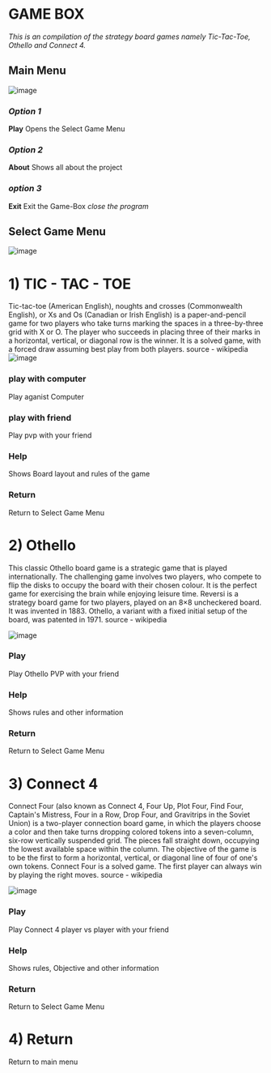 # **********GAME BOX**********

*This is an compilation of the strategy board games namely Tic-Tac-Toe, Othello and Connect 4.*

## **Main Menu**
![image](https://user-images.githubusercontent.com/70059483/204999748-83d57085-bee0-4bdb-82fa-c5a2a9c2e6fa.png)

### *Option 1*
**Play** Opens the Select Game Menu
### *Option 2*
**About** Shows all about the project
### *option 3*
**Exit** Exit the Game-Box *close the program*

## **Select Game Menu**
![image](https://user-images.githubusercontent.com/70059483/205031969-4b669fb9-d429-42c8-908d-4c5786e16410.png)

# 1) TIC - TAC - TOE
Tic-tac-toe (American English), noughts and crosses (Commonwealth English), or Xs and Os (Canadian or Irish English) is a paper-and-pencil game for two players who take turns marking the spaces in a three-by-three grid with X or O. The player who succeeds in placing three of their marks in a horizontal, vertical, or diagonal row is the winner. It is a solved game, with a forced draw assuming best play from both players. source - wikipedia
![image](https://user-images.githubusercontent.com/70059483/205033592-826fb5a9-f355-4f4a-8a60-b1b5ac971905.png)

### **play with computer** 
Play aganist Computer
### **play with friend** 
Play pvp with your friend
### **Help** 
Shows Board layout and rules of the game
### **Return** 
Return to Select Game Menu

# 2) Othello
This classic Othello board game is a strategic game that is played internationally. The challenging game involves two players, who compete to flip the disks to occupy the board with their chosen colour. It is the perfect game for exercising the brain while enjoying leisure time.
Reversi is a strategy board game for two players, played on an 8×8 uncheckered board. It was invented in 1883. Othello, a variant with a fixed initial setup of the board, was patented in 1971. source - wikipedia

![image](https://user-images.githubusercontent.com/70059483/205035169-4ce0e5a3-6564-49aa-a0e2-1b93f652fc12.png)

### **Play**
Play Othello PVP with your friend
### **Help**
Shows rules and other information
### **Return**
Return to Select Game Menu

# 3) Connect 4
Connect Four (also known as Connect 4, Four Up, Plot Four, Find Four, Captain's Mistress, Four in a Row, Drop Four, and Gravitrips in the Soviet Union) is a two-player connection board game, in which the players choose a color and then take turns dropping colored tokens into a seven-column, six-row vertically suspended grid. The pieces fall straight down, occupying the lowest available space within the column. The objective of the game is to be the first to form a horizontal, vertical, or diagonal line of four of one's own tokens. Connect Four is a solved game. The first player can always win by playing the right moves. 
source - wikipedia

![image](https://user-images.githubusercontent.com/70059483/205035676-4ccd3a1c-6561-4fe2-8994-2a13b8c81058.png)

### **Play**
Play Connect 4 player vs player with your friend
### **Help**
Shows rules, Objective and other information
### **Return**
Return to Select Game Menu

# 4) Return
Return to main menu


